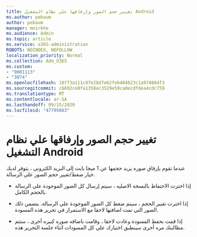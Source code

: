 ```yaml
---
title: تغيير حجم الصور وإرفاقها علي نظام التشغيل Android
ms.author: pebaum
author: pebaum
manager: mnirkhe
ms.audience: Admin
ms.topic: article
ms.service: o365-administration
ROBOTS: NOINDEX, NOFOLLOW
localization_priority: Normal
ms.collection: Adm_O365
ms.custom:
- "9001113"
- "3074"
ms.openlocfilehash: 18ff3a111c07e28d7e62feb404623c1a974864f3
ms.sourcegitcommit: c6692ce0fa1358ec3529e59ca0ecdfdea4cdc759
ms.translationtype: MT
ms.contentlocale: ar-SA
ms.lasthandoff: 09/15/2020
ms.locfileid: "47795663"
---
```

# <a name="resize-and-attach-images-on-android"></a>تغيير حجم الصور وإرفاقها علي نظام التشغيل Android

عندما تقوم بإرفاق صوره يزيد حجمها عن 1 ميجا بايت إلى البريد الكتروني ، يتوفر لديك خيار ضغط/تغيير حجم الصور علي الرسالة.
 
- إذا اخترت الاحتفاظ بالنسخة الاصليه ، سيتم إرسال كل الصور الموجودة علي الرسالة بالحجم الكامل.
 
- إذا اخترت تغيير الحجم ، سيتم ضغط كل الصور الموجودة علي الرسالة.  يتضمن ذلك الصور التي تمت اضافتها لاحقا مع الاستمرار في تحرير هذه المسودة.
 
- إذا قمت بحفظ المسودة وعادت لاحقا ، وقامت باضافه صوره كبيره أخرى ، ستتم مطالبتك مره أخرى سينطبق اختيارك علي كل المسودات اثناء جلسة التحرير هذه.
 
